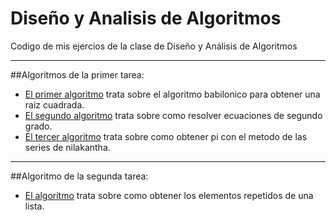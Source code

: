 # Diseño y Analisis de Algoritmos
Codigo de mis ejercios de la clase de Diseño y Análisis de Algoritmos
***
##Algoritmos de la primer tarea:

* [El primer algoritmo](https://github.com/ImNoth1ng/Analysis-and-Design-of-Algorithms/blob/main/p1.py) trata sobre el algoritmo babilonico para obtener una raiz cuadrada.
* [El segundo algoritmo](https://github.com/ImNoth1ng/Analysis-and-Design-of-Algorithms/blob/main/p3.py) trata sobre como resolver ecuaciones de segundo grado.
* [El tercer algoritmo](https://github.com/ImNoth1ng/Analysis-and-Design-of-Algorithms/blob/main/p4.py) trata sobre como obtener pi con el metodo de las series de nilakantha.
---

##Algoritmo de la segunda tarea:

* [El algoritmo](https://github.com/ImNoth1ng/Analysis-and-Design-of-Algorithms/blob/main/repetidos.py) trata sobre como obtener los elementos repetidos de una lista.

